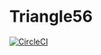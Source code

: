 # Triangle56

[![CircleCI](https://circleci.com/<VCS>/AnnaAngeline/Triangle56.svg?style=svg&circle-token=b66874ec01f4d33735e828014ce7e5858dc86b74)](https://github.com/AnnaAngeline/Triangle56)

